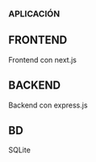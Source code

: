 ### APLICACIÓN

## FRONTEND

Frontend con next.js

## BACKEND

Backend con express.js

## BD

SQLite